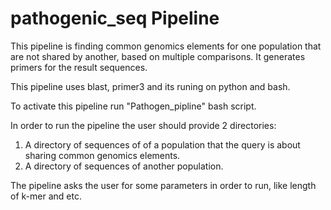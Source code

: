 # pathogenic_seq Pipeline

This pipeline is finding common genomics elements for one population that are not shared by another, based on multiple comparisons. 
It generates primers for the result sequences.

This pipeline uses blast, primer3 and its runing on python and bash.

To activate this pipeline run "Pathogen_pipline" bash script.

In order to run the pipeline the user should provide 2 directories:
1. A directory of sequences of of a population that the query is about sharing common genomics elements. 
2. A directory of sequences of another population. 

The pipeline asks the user for some parameters in order to run, like length of k-mer and etc.
